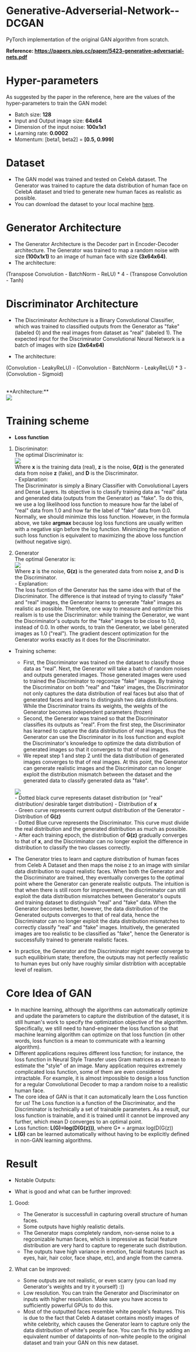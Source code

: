 # Generative-Adverserial-Network--DCGAN
PyTorch implementation of the original GAN algorithm from scratch.

**Reference: https://papers.nips.cc/paper/5423-generative-adversarial-nets.pdf**

# Hyper-parameters
As suggested by the paper in the reference, here are the values of the hyper-parameters to train the GAN model:</br>
* Batch size: **128**
* Input and Output image size: **64x64**
* Dimension of the input noise: **100x1x1**
* Learning rate: **0.0002**
* Momentum: [beta1, beta2] = **[0.5, 0.999]**

# Dataset
* The GAN model was trained and tested on CelebA dataset. The Generator was trained to capture the data distribution of human face on CelebA dataset and tried to generate new human faces as realistic as possible.
* You can download the dataset to your local machine [here](https://drive.google.com/drive/folders/0B7EVK8r0v71pTUZsaXdaSnZBZzg).

# Generator Architecture
* The Generator Architecture is the Decoder part in Encoder-Decoder architecture. The Generator was trained to map a random noise with size **(100x1x1)** to an image of human face with size **(3x64x64)**.
* The architecture:

(Transpose Convolution - BatchNorm - ReLU) * 4 - (Transpose Convolution - Tanh)

# Discriminator Architecture
* The Discriminator Architecture is a Binary Convolutional Classifier, which was trained to classified outputs from the Generator as "fake" (labeled 0) and the real images from dataset as "real" (labeled 1). The expected input for the Discriminator Convolutional Neural Network is a batch of images with size **(3x64x64)** 

* The architecture:

(Convolution - LeakyReLU) - (Convolution - BatchNorm - LeakyReLU) * 3 - (Convolution - Sigmoid)

<br>
**Architecture:** <br>
<img src="Img/Architecture.jpg">

# Training scheme
* **Loss function**
1) Discriminator:<br>
The optimal Discriminator is:<br>
<img src="Img/DiscLoss.jpg"><br>
Where **x** is the training data (real), **z** is the noise, **G(z)** is the generated data from noise **z** (fake), and **D** is the Discriminator.<br>
        - Explanation:<br>
        The Discriminator is simply a Binary Classifier with Convolutional Layers and Dense Layers. Its objective is to classify training data as "real" data and generated data (outputs from the Generator) as "fake". To do this, we use a log likelihood loss function to measure how far the label of "real" data from 1.0 and how far the label of "fake" data from 0.0. Normally, we should minimize this loss function. However, in the formula above, we take **argmax** because log loss functions are usually written with a negative sign before the log function. Minimizing the negation of such loss function is equivalent to maximizing the above loss function (without negative sign).

2) Generator<br>
The optimal Generator is:<br>
<img src="Img/GenLoss.jpg"><br>
Where **z** is the noise, **G(z)** is the generated data from noise **z**, and **D** is the Discriminator.<br>
        - Explanation:<br>
        The loss fucntion of the Generator has the same idea with that of the Discriminator. The difference is that instead of trying to classify "fake" and "real" images, the Generator learns to generate "fake" images as realistic as possible. Therefore, one way to measure and optimize this realism is to use the Discriminator: while training the Generator, we want the Discriminator's outputs for the "fake" images to be close to 1.0, instead of 0.0. In other words, to train the Generator, we label generated images as 1.0 ("real"). The gradient descent optimization for the Generator works exactly as it does for the Discriminator.

* Training scheme:<br>
    - First, the Discriminator was trained on the dataset to classify those data as "real". Next, the Generator will take a batch of random noises and outputs generated images. Those generated images were used to trained the Discriminator to regconize "fake" images. By training the Discriminator on both "real" and "fake' images, the Discriminator not only captures the data distribution of real faces but also that of generated faces and learns to distinguish two data distributions. While the Discriminator trains its weights, the weights of the Generator becomes independent parameters (frozen)<br>
    - Second, the Generator was trained so that the Discriminator classifies its outputs as "real". From the first step, the Discriminator has learned to capture the data distribution of real images, thus the Generator can use the Discriminator in its loss function and exploit the Discriminator's knowledge to optimize the data distribution of generated images so that it converges to that of real images.
    - We repeat step 1 and step 2 until the data distribution of generated images converges to that of real images. At this point, the Generator can generate realistic images and the Discriminator can no longer exploit the distribution mismatch between the dataset and the generated data to classify generated data as "fake".
    
    <img src="Img/Distribution.jpg"><br>
        - Dotted black curve represents dataset distribution (or "real" distribution/ desirable target distribution) - Distribution of **x**<br>
        - Green curve represents current output distribution of the Generator - Distribution of **G(z)**<br>
        - Dotted Blue curve represents the Discriminator. This curve must divide the real distribution and the generated distribution as much as possible.<br>
        - After each training epoch, the distribution of **G(z)** gradually converges to that of **x**, and the Discriminator can no longer exploit the difference in distribution to classify the two classes correctly.


* The Generator tries to learn and capture distribution of human faces from Celeb A Dataset and then maps the noise z to an image with similar data distribution to ouput realistic faces. When both the Generator and the Discriminator are trained, they eventually converges to the optimal point where the Generator can generate realistic outputs. The intuition is that when there is still room for improvement, the discriminator can still exploit the data distribution mismatches between Generator's ouputs and training dataset to distinguish "real" and "fake" data. When the Generator becomes better, however, the data distribution of the Generated outputs converges to that of real data, hence the Discriminator can no longer exploit the data distribution mismatches to correctly classify "real" and "fake" images. Intuitively, the generated images are too realistic to be classified as "fake", hence the Generator is successfully trained to generate realistic faces.

* In practice, the Generator and the Discriminator might never converge to such equilibirium state; therefore, the outputs may not perfectly realistic to human eyes but only have roughly similar distribtion with acceptable level of realism.

# Core Idea of GAN
* In machine learning, although the algorithms can automatically optimize and update the parameters to capture the distribution of the dataset, it is still human's work to specify the optimization objective of the algorithm. Specifically, we still need to hand-engineer the loss function so that machine learning algorithm can optimize on that loss function (in other words, loss function is a mean to communicate with a learning algorithm). 
* Different applications requires different loss function; for instance, the loss function in Neural Style Transfer uses Gram matrices as a mean to estimate the "style" of an image. Many application requires extremely complicated loss function, some of them are even considered intractable. For example, it is almost impossible to design a loss function for a regular Convolutional Decoder to map a random noise to a realistic human face.
* The core idea of GAN is that it can automatically learn the Loss function for us! The Loss function is a function of the Discriminator, and the Discriminator is technically a set of trainable parameters. As a result, our loss function is trainable, and it is trained until it cannot be improved any further, which mean D converges to an optimal point.
* Loss function: **L(G)=log(D(G(z)))**, where G* = argmax log(D(G(z))
* **L(G)** can be learned automatically without having to be explicitly defined in non-GAN learning algorithms.

# Result
* Notable Outputs:<br>

* What is good and what can be further improved:
1. Good:<br>
    - The Generator is successfull in capturing overall structure of human faces.<br>
    - Some outputs have highly realistic details.<br>
    - The Generator maps completely random, non-sense noise to a regconizable human faces, which is impressive as facial feature distribution are very hard to capture to regenerate such distribution.<br>
    - The outputs have high variance in emotion, facial features (such as eyes, hair, hair color, face shape, etc), and angle from the camera.

2. What can be improved:<br>
    - Some outputs are not realistic, or even scarry (you can load my Generator's weights and try it yourself) :))<br>
    - Low resolution. You can train the Generator and Discriminator on inputs with higher resolution. Make sure you have access to sufficiently powerful GPUs to do this.<br>
    - Most of the outputted faces resemble white people's features. This is due to the fact that Celeb A dataset contains mostly images of white celebrity, which causes the Generator learn to capture only the data distribution of white's people face. You can fix this by adding an equivalent number of datapoints of non-white people to the original dataset and train your GAN on this new dataset.
